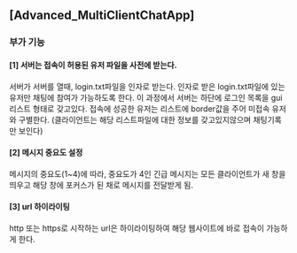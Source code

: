 

<h2>[Advanced_MultiClientChatApp]</h2>
<h3>부가 기능</h3>
<h4>[1] 서버는 접속이 허용된 유저 파일을 사전에 받는다.</h4> 
서버가 서버를 열때, login.txt파일을 인자로 받는다.
	인자로 받은 login.txt파일에 있는 유저만 채팅에 참여가 가능하도록 한다.
	이 과정에서 서버는 하단에 로그인 목록을 gui리스트 형태로 갖고있다.
	접속에 성공한 유저는 리스트에 border값을 주어 미접속 유저와 구별한다.
(클라이언트는 해당 리스트파일에 대한 정보를 갖고있지않으며 채팅기록만 보인다)


<h4>[2] 메시지 중요도 설정</h4>
  메시지의 중요도(1~4)에 따라, 중요도가 4인 긴급 메시지는 모든 클라이언트가 새 창을 띄우고 해당 창에 포커스가 된 채로 메시지를 전달받게 됨.
<br>
<h4>[3] url 하이라이팅</h4>
http 또는 https로 시작하는 url은 하이라이팅하여 해당 웹사이트에 바로 접속이 가능하게 한다.
